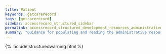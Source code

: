 ```yaml
---
title: Patient
keywords: getcarerecord
tags: [getcarerecord]
sidebar: accessrecord_structured_sidebar
permalink: accessrecord_structured_development_resources_administrativeresources.html
summary: "Guidance for populating and reading the administrative resources"
---
```


{% include structuredwarning.html %}
